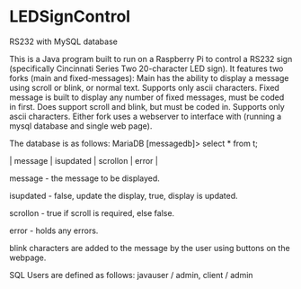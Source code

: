 # LEDSignControl
RS232 with MySQL database

This is a Java program built to run on a Raspberry Pi to control a RS232 sign (specifically Cincinnati Series Two 20-character LED sign).
It features two forks (main and fixed-messages):
Main has the ability to display a message using scroll or blink, or normal text. Supports only ascii characters.
Fixed message is built to display any number of fixed messages, must be coded in first. 
   Does support scroll and blink, but must be coded in. Supports only ascii characters.
Either fork uses a webserver to interface with (running a mysql database and single web page). 

The database is as follows:
MariaDB [messagedb]> select * from t;

| message | isupdated | scrollon | error |

message - the message to be displayed.

isupdated - false, update the display, true, display is updated.

scrollon - true if scroll is required, else false.

error - holds any errors.

blink characters are added to the message by the user using buttons on the webpage.

SQL Users are defined as follows: 
javauser / admin, 
client / admin
